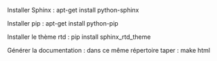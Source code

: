 Installer Sphinx :
    apt-get install python-sphinx

Installer pip :
    apt-get install python-pip

Installer le thème rtd :
    pip install sphinx_rtd_theme

Générer la documentation :
    dans ce même répertoire taper :
        make html
